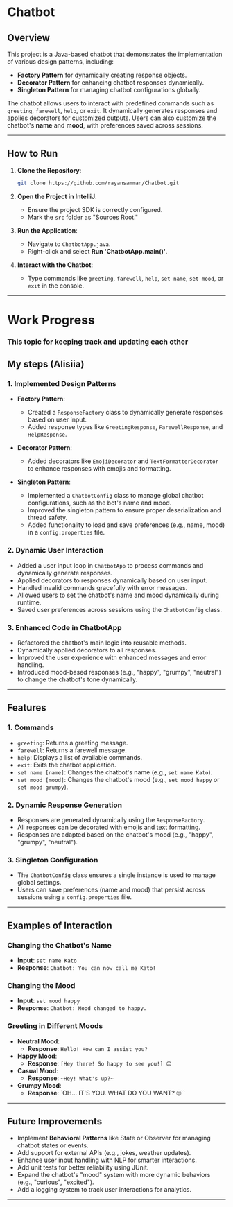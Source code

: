 # Chatbot

## Overview

This project is a Java-based chatbot that demonstrates the implementation of various design patterns, including:

- **Factory Pattern** for dynamically creating response objects.
- **Decorator Pattern** for enhancing chatbot responses dynamically.
- **Singleton Pattern** for managing chatbot configurations globally.

The chatbot allows users to interact with predefined commands such as `greeting`, `farewell`, `help`, or `exit`. It dynamically generates responses and applies decorators for customized outputs. Users can also customize the chatbot's **name** and **mood**, with preferences saved across sessions.

---

## How to Run

1. **Clone the Repository**:

   ```bash
   git clone https://github.com/rayansamman/Chatbot.git
   ```

2. **Open the Project in IntelliJ**:

    - Ensure the project SDK is correctly configured.
    - Mark the `src` folder as "Sources Root."

3. **Run the Application**:

    - Navigate to `ChatbotApp.java`.
    - Right-click and select **Run 'ChatbotApp.main()'**.

4. **Interact with the Chatbot**:

    - Type commands like `greeting`, `farewell`, `help`, `set name`, `set mood`, or `exit` in the console.

---

# Work Progress

### This topic for keeping track and updating each other 

## My steps (Alisiia)

### 1. **Implemented Design Patterns**

- **Factory Pattern**:

    - Created a `ResponseFactory` class to dynamically generate responses based on user input.
    - Added response types like `GreetingResponse`, `FarewellResponse`, and `HelpResponse`.

- **Decorator Pattern**:

    - Added decorators like `EmojiDecorator` and `TextFormatterDecorator` to enhance responses with emojis and formatting.

- **Singleton Pattern**:

    - Implemented a `ChatbotConfig` class to manage global chatbot configurations, such as the bot's name and mood.
    - Improved the singleton pattern to ensure proper deserialization and thread safety.
    - Added functionality to load and save preferences (e.g., name, mood) in a `config.properties` file.

### 2. **Dynamic User Interaction**

- Added a user input loop in `ChatbotApp` to process commands and dynamically generate responses.
- Applied decorators to responses dynamically based on user input.
- Handled invalid commands gracefully with error messages.
- Allowed users to set the chatbot's name and mood dynamically during runtime.
- Saved user preferences across sessions using the `ChatbotConfig` class.

### 3. **Enhanced Code in ChatbotApp**

- Refactored the chatbot's main logic into reusable methods.
- Dynamically applied decorators to all responses.
- Improved the user experience with enhanced messages and error handling.
- Introduced mood-based responses (e.g., "happy", "grumpy", "neutral") to change the chatbot's tone dynamically.

---

## Features

### 1. **Commands**

- `greeting`: Returns a greeting message.
- `farewell`: Returns a farewell message.
- `help`: Displays a list of available commands.
- `exit`: Exits the chatbot application.
- `set name [name]`: Changes the chatbot's name (e.g., `set name Kato`).
- `set mood [mood]`: Changes the chatbot's mood (e.g., `set mood happy` or `set mood grumpy`).

### 2. **Dynamic Response Generation**

- Responses are generated dynamically using the `ResponseFactory`.
- All responses can be decorated with emojis and text formatting.
- Responses are adapted based on the chatbot's mood (e.g., "happy", "grumpy", "neutral").

### 3. **Singleton Configuration**

- The `ChatbotConfig` class ensures a single instance is used to manage global settings.
- Users can save preferences (name and mood) that persist across sessions using a `config.properties` file.

---

## Examples of Interaction

### Changing the Chatbot's Name
- **Input**: `set name Kato`
- **Response**: `Chatbot: You can now call me Kato!`

### Changing the Mood
- **Input**: `set mood happy`
- **Response**: `Chatbot: Mood changed to happy.`

### Greeting in Different Moods
- **Neutral Mood**:
    - **Response**: `Hello! How can I assist you?`
- **Happy Mood**:
    - **Response**: `[Hey there! So happy to see you!] 😊`
- **Casual Mood**:
    - **Response**: `~Hey! What's up?~`
- **Grumpy Mood**:
    - **Response**: `OH... IT'S YOU. WHAT DO YOU WANT? 🙄``

---

## Future Improvements

- Implement **Behavioral Patterns** like State or Observer for managing chatbot states or events.
- Add support for external APIs (e.g., jokes, weather updates).
- Enhance user input handling with NLP for smarter interactions.
- Add unit tests for better reliability using JUnit.
- Expand the chatbot's "mood" system with more dynamic behaviors (e.g., "curious", "excited").
- Add a logging system to track user interactions for analytics.

---
